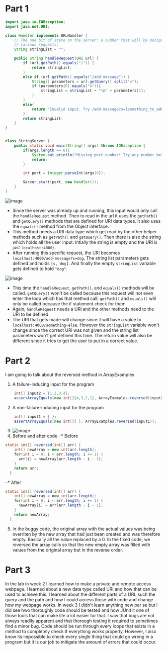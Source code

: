 # Part 1
```Java
import java.io.IOException;
import java.net.URI;

class Handler implements URLHandler {
    // The one bit of state on the server: a number that will be manipulated by
    // various requests.
    String stringList = "";

    public String handleRequest(URI url) {
        if (url.getPath().equals("/")) {
            return stringList;
        } 
        else if (url.getPath().equals("/add-message")) {
            String[] parameters = url.getQuery().split("=");
            if (parameters[0].equals("s")){
                stringList = stringList + "\n" + parameters[1];
            }
        }
        else{
            return "Invalid input. Try /add-message?s=[something_to_add]";
        }
        return stringList;
    }
}


class StringServer {
    public static void main(String[] args) throws IOException {
        if(args.length == 0){
            System.out.println("Missing port number! Try any number between 1024 to 49151");
            return;
        }

        int port = Integer.parseInt(args[0]);

        Server.start(port, new Handler());
    }
}
```
![image](https://user-images.githubusercontent.com/62564887/215288349-12c8e11a-3438-4ad9-9d46-bd0c1bae37e8.png)
* Since the server was already up and running, this input would only call the `handleRequest` method. Then to read in the url it uses the `getPath()` and `getQuery()` methods that are defined for URI data types. It also uses the `equals()` method from the Object interface. 
* This method needs a URI data type which get read by the other helper methods such as `getPath()` and `getQuery()`. Then there is also the string which holds all the user input. Intially the string is empty and the URI is just `localhost:4000/`.
* After running this specific request, the URI becomes `localhost:4000/add-message?s=dog`. The string list parameters gets defined and holds `[s, dog]`. And finally the empty `stringList` variable gets defined to hold `"dog"`. 

![image](https://user-images.githubusercontent.com/62564887/215288805-089c767c-ba56-4f04-a3c6-7997f534f629.png)
* This time the `handleRequest`, `getPath()`, and `equals()` methods will be called. `getQuery()` won't be called because this request will not even enter the loop which has that method call. `getPath()` and `equals()` will only be called because the if statement check for them
* Again, `handleRequest` needs a URI and the other methods need to the URI to be defined.
* The URI that gets made will change since it will have a value to `localhost:4000/something-else`. However the `stringList` variable won't change since the correct URI was not given and the string list parameters won't get defined this time. The return value will also be different since it tries to get the user to put in a correct value. 

# Part 2
I am going to talk about the reversed method in ArrayExamples
1. A failure-inducing input for the program
```Java
    int[] input2 = {1,2,3,4};
    assertArrayEquals(new int[]{4,3,2,1}, ArrayExamples.reversed(input2));
```
2. A non-failure-inducing input for the program
```Java
    int[] input1 = { };
    assertArrayEquals(new int[]{ }, ArrayExamples.reversed(input1));
```
3. ![image](https://user-images.githubusercontent.com/62564887/215289625-624e5075-9ea7-4de2-9412-4035129097bc.png)
4. Before and after code
··* Before
```Java
static int[] reversed(int[] arr) {
    int[] newArray = new int[arr.length];
    for(int i = 0; i < arr.length; i += 1) {
      arr[i] = newArray[arr.length - i - 1];
    }
    return arr;
  }
```
··* After
```Java
static int[] reversed(int[] arr) {
    int[] newArray = new int[arr.length];
    for(int i = 0; i < arr.length; i += 1) {
      newArray[i] = arr[arr.length - i - 1];
    }
    return newArray;
  }
```
5. In the buggy code, the original array with the actual values was being overriten by the new array that had just been created and was therefore empty. Basically all the value replaced by a 0. In the fixed code, we reversed the array calls so that the new empty array was filled with values from the original array but in the reverse order. 

# Part 3
In the lab in week 2 I learned how to make a private and remote access webpage. I learned about a new data type called URI and how that can be used to achieve this. I learned about the different parts of a URL such the query and the path and how I could access those with code and change how my webpage works. In week 3 I didn't learn anything new per se but I did see hwo thoroughly code should be tested and how JUnit it one of those tools that can make life a lot easier for that. I saw that bugs are not always readily apparent and that thorough testing it required to sometimes find a minor bug. Code should be run through every loops that exists in a method to completely check if everything works properly. However, I also know its impossible to check every single thing that could go wrong in a program but it is our job to mitigate the amount of errors that could occur. 
